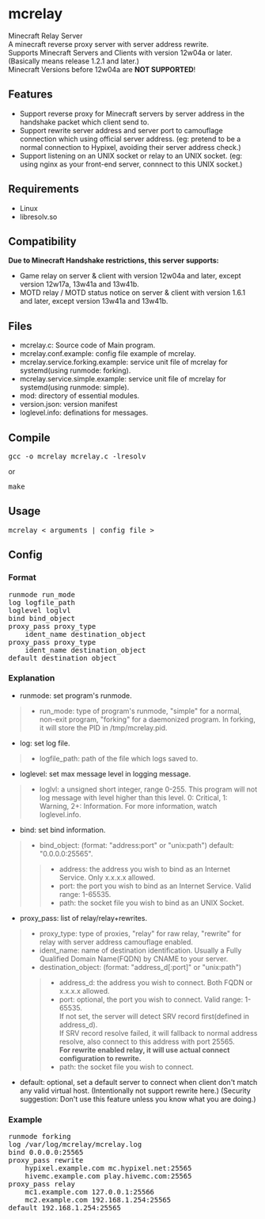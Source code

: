 # mcrelay
Minecraft Relay Server<br/>
A minecraft reverse proxy server with server address rewrite.<br/>
Supports Minecraft Servers and Clients with version 12w04a or later. (Basically means release 1.2.1 and later.)<br/>
Minecraft Versions before 12w04a are **NOT SUPPORTED**!<br/>

## Features
* Support reverse proxy for Minecraft servers by server address in the handshake packet which client send to.
* Support rewrite server address and server port to camouflage connection which using official server address. (eg: pretend to be a normal connection to Hypixel, avoiding their server address check.)
* Support listening on an UNIX socket or relay to an UNIX socket. (eg: using nginx as your front-end server, connnect to this UNIX socket.)

## Requirements
* Linux
* libresolv.so

## Compatibility
**Due to Minecraft Handshake restrictions, this server supports:**<br/>
* Game relay on server & client with version 12w04a and later, except version 12w17a, 13w41a and 13w41b.
* MOTD relay / MOTD status notice on server & client with version 1.6.1 and later, except version 13w41a and 13w41b.

## Files
* mcrelay.c: Source code of Main program.
* mcrelay.conf.example: config file example of mcrelay.
* mcrelay.service.forking.example: service unit file of mcrelay for systemd(using runmode: forking).
* mcrelay.service.simple.example: service unit file of mcrelay for systemd(using runmode: simple).
* mod: directory of essential modules.
* version.json: version manifest
* loglevel.info: definations for messages.

## Compile
<pre>
gcc -o mcrelay mcrelay.c -lresolv
</pre>
or
<pre>
make
</pre>

## Usage
<pre>
mcrelay < arguments | config_file >
</pre>

## Config
### Format
<pre>
runmode run_mode
log logfile_path
loglevel loglvl
bind bind_object
proxy_pass proxy_type
	ident_name destination_object
proxy_pass proxy_type
	ident_name destination_object
default destination_object
</pre>
### Explanation
* runmode: set program's runmode.
>* run_mode: type of program's runmode, "simple" for a normal, non-exit program, "forking" for a daemonized program. In forking, it will store the PID in /tmp/mcrelay.pid.
* log: set log file.
>* logfile_path: path of the file which logs saved to.
* loglevel: set max message level in logging message.
>* loglvl: a unsigned short integer, range 0-255. This program will not log message with level higher than this level. 0: Critical, 1: Warning, 2+: Information. For more information, watch loglevel.info.
* bind: set bind information.
>* bind_object: (format: "address:port" or "unix:path") default: "0.0.0.0:25565".
>>* address: the address you wish to bind as an Internet Service. Only x.x.x.x allowed.
>>* port: the port you wish to bind as an Internet Service. Valid range: 1-65535.
>>* path: the socket file you wish to bind as an UNIX Socket.
* proxy_pass: list of relay/relay+rewrites.
>* proxy_type: type of proxies, "relay" for raw relay, "rewrite" for relay with server address camouflage enabled.
>* ident_name: name of destination identification. Usually a Fully Qualified Domain Name(FQDN) by CNAME to your server.
>* destination_object: (format: "address_d[:port]" or "unix:path")
>>* address_d: the address you wish to connect. Both FQDN or x.x.x.x allowed.
>>* port: optional, the port you wish to connect. Valid range: 1-65535.<br/>
If not set, the server will detect SRV record first(defined in address_d).<br/>
If SRV record resolve failed, it will fallback to normal address resolve, also connect to this address with port 25565.<br/>
**For rewrite enabled relay, it will use actual connect configuration to rewrite.**
>>* path: the socket file you wish to connect.
* default: optional, set a default server to connect when client don't match any valid virtual host. (Intentionally not support rewrite here.) (Security suggestion: Don't use this feature unless you know what you are doing.)
### Example
<pre>
runmode forking
log /var/log/mcrelay/mcrelay.log
bind 0.0.0.0:25565
proxy_pass rewrite
	hypixel.example.com mc.hypixel.net:25565
	hivemc.example.com play.hivemc.com:25565
proxy_pass relay
	mc1.example.com 127.0.0.1:25566
	mc2.example.com 192.168.1.254:25565
default 192.168.1.254:25565
</pre>
